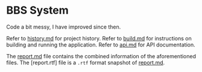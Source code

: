 # BBS System

Code a bit messy, I have improved since then.

Refer to [history.md](./history.md) for project history. Refer to [build.md](./build.md) for instructions on building and running the application. Refer to [api.md](./api.md) for API documentation.

The [report.md](./report.md) file contains the combined information of the aforementioned files. The [report.rtf] file is a `.rtf` format snapshot of [report.md](./report.md).

